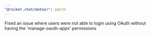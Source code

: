 ```yaml
---
"@rocket.chat/meteor": patch
---
```


Fixed an issue where users were not able to login using OAuth without having the 'manage-oauth-apps' permissions
